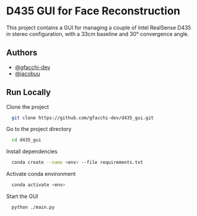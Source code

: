 
# D435 GUI for Face Reconstruction

This project contains a GUI for managing a couple of Intel RealSense D435 in stereo configuration, with a 33cm baseline and 30° convergence angle.

## Authors

- [@gfacchi-dev](https://github.com/gfacchi-dev)
- [@jacobuu](https://github.com/jacobuu)


## Run Locally

Clone the project

```bash
  git clone https://github.com/gfacchi-dev/d435_gui.git
```

Go to the project directory

```bash
  cd d435_gui
```

Install dependencies

```bash
  conda create --name <env> --file requirements.txt
```

Activate conda environment

```bash
  conda activate <env>
```

Start the GUI

```bash
  python ./main.py
```

